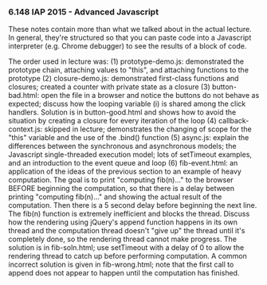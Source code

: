 ### 6.148 IAP 2015 - Advanced Javascript

These notes contain more than what we talked about in the actual lecture. In general, they're structured so that you can paste code into a Javascript interpreter (e.g. Chrome debugger) to see the results of a block of code.

The order used in lecture was:
(1) prototype-demo.js: demonstrated the prototype chain, attaching values to "this", and attaching functions to the prototype
(2) closure-demo.js: demonstrated first-class functions and closures; created a counter with private state as a closure
(3) button-bad.html: open the file in a browser and notice the buttons do not behave as expected; discuss how the looping variable (i) is shared among the click handlers. Solution is in button-good.html and shows how to avoid the situation by creating a closure for every iteration of the loop
(4) callback-context.js: skipped in lecture; demonstrates the changing of scope for the "this" variable and the use of the .bind() function
(5) async.js: explain the differences between the synchronous and asynchronous models; the Javascript single-threaded execution model; lots of setTimeout examples, and an introduction to the event queue and loop
(6) fib-event.html: an application of the ideas of the previous section to an example of heavy computation. The goal is to print "computing fib(n)..." to the browser BEFORE beginning the computation, so that there is a delay between printing "computing fib(n)..." and showing the actual result of the computation. Then there is a 5 second delay before beginning the next line. The fib(n) function is extremely inefficient and blocks the thread. Discuss how the rendering using jQuery's append function happens in its own thread and the computation thread doesn't "give up" the thread until it's completely done, so the rendering thread cannot make progress. The solution is in fib-soln.html; use setTimeout with a delay of 0 to allow the rendering thread to catch up before performing computation. A common incorrect solution is given in fib-wrong.html; note that the first call to append does not appear to happen until the computation has finished.
